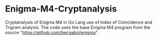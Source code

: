 # Enigma-M4-Cryptanalysis
Cryptanalysis of Enigma M4 in Go Lang use of Index of Coincidence and Trigram analysis. The code uses the base Enigma M4 program from the source "https://github.com/becgabri/enigma".
